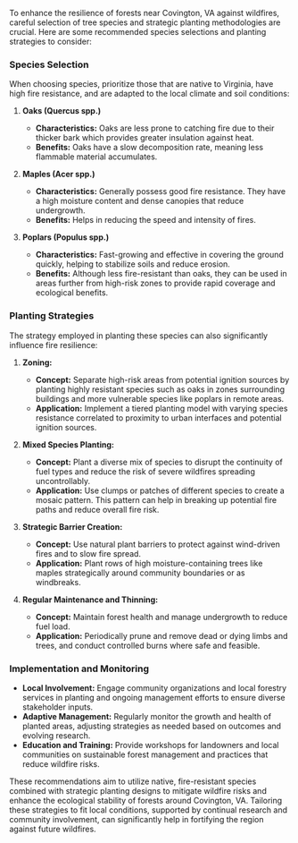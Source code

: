 To enhance the resilience of forests near Covington, VA against wildfires, careful selection of tree species and strategic planting methodologies are crucial. Here are some recommended species selections and planting strategies to consider:

### Species Selection
When choosing species, prioritize those that are native to Virginia, have high fire resistance, and are adapted to the local climate and soil conditions:

1. **Oaks (Quercus spp.)**
   - **Characteristics:** Oaks are less prone to catching fire due to their thicker bark which provides greater insulation against heat.
   - **Benefits:** Oaks have a slow decomposition rate, meaning less flammable material accumulates.

2. **Maples (Acer spp.)**
   - **Characteristics:** Generally possess good fire resistance. They have a high moisture content and dense canopies that reduce undergrowth.
   - **Benefits:** Helps in reducing the speed and intensity of fires.

3. **Poplars (Populus spp.)**
   - **Characteristics:** Fast-growing and effective in covering the ground quickly, helping to stabilize soils and reduce erosion.
   - **Benefits:** Although less fire-resistant than oaks, they can be used in areas further from high-risk zones to provide rapid coverage and ecological benefits.

### Planting Strategies
The strategy employed in planting these species can also significantly influence fire resilience:

1. **Zoning:**
   - **Concept:** Separate high-risk areas from potential ignition sources by planting highly resistant species such as oaks in zones surrounding buildings and more vulnerable species like poplars in remote areas.
   - **Application:** Implement a tiered planting model with varying species resistance correlated to proximity to urban interfaces and potential ignition sources.

2. **Mixed Species Planting:**
   - **Concept:** Plant a diverse mix of species to disrupt the continuity of fuel types and reduce the risk of severe wildfires spreading uncontrollably.
   - **Application:** Use clumps or patches of different species to create a mosaic pattern. This pattern can help in breaking up potential fire paths and reduce overall fire risk.

3. **Strategic Barrier Creation:**
   - **Concept:** Use natural plant barriers to protect against wind-driven fires and to slow fire spread.
   - **Application:** Plant rows of high moisture-containing trees like maples strategically around community boundaries or as windbreaks.

4. **Regular Maintenance and Thinning:**
   - **Concept:** Maintain forest health and manage undergrowth to reduce fuel load.
   - **Application:** Periodically prune and remove dead or dying limbs and trees, and conduct controlled burns where safe and feasible.

### Implementation and Monitoring
- **Local Involvement:** Engage community organizations and local forestry services in planting and ongoing management efforts to ensure diverse stakeholder inputs.
- **Adaptive Management:** Regularly monitor the growth and health of planted areas, adjusting strategies as needed based on outcomes and evolving research.
- **Education and Training:** Provide workshops for landowners and local communities on sustainable forest management and practices that reduce wildfire risks.

These recommendations aim to utilize native, fire-resistant species combined with strategic planting designs to mitigate wildfire risks and enhance the ecological stability of forests around Covington, VA. Tailoring these strategies to fit local conditions, supported by continual research and community involvement, can significantly help in fortifying the region against future wildfires.